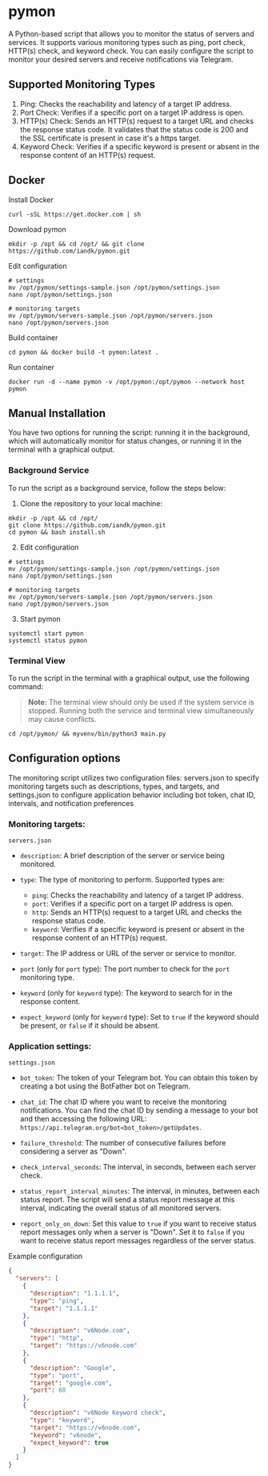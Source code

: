 # pymon

A Python-based script that allows you to monitor the status of servers and services. It supports various monitoring types such as ping, port check, HTTP(s) check, and keyword check. You can easily configure the script to monitor your desired servers and receive notifications via Telegram.

## Supported Monitoring Types

1. Ping: Checks the reachability and latency of a target IP address.
2. Port Check: Verifies if a specific port on a target IP address is open.
3. HTTP(s) Check: Sends an HTTP(s) request to a target URL and checks the response status code. It validates that the status code is 200 and the SSL certificate is present in case it's a https target.
4. Keyword Check: Verifies if a specific keyword is present or absent in the response content of an HTTP(s) request.

## Docker
Install Docker
```shell
curl -sSL https://get.docker.com | sh
```
Download pymon
```shell
mkdir -p /opt && cd /opt/ && git clone https://github.com/iandk/pymon.git
```

Edit configuration
```shell
# settings
mv /opt/pymon/settings-sample.json /opt/pymon/settings.json
nano /opt/pymon/settings.json

# monitoring targets
mv /opt/pymon/servers-sample.json /opt/pymon/servers.json
nano /opt/pymon/servers.json

```
Build container
```shell
cd pymon && docker build -t pymon:latest .
``````

Run container
```shell
docker run -d --name pymon -v /opt/pymon:/opt/pymon --network host pymon
``````

## Manual Installation
You have two options for running the script: running it in the background, which will automatically monitor for status changes, or running it in the terminal with a graphical output.

###  Background Service 
To run the script as a background service, follow the steps below:


1. Clone the repository to your local machine:

```shell
mkdir -p /opt && cd /opt/
git clone https://github.com/iandk/pymon.git
cd pymon && bash install.sh
```
2. Edit configuration
```shell
# settings
mv /opt/pymon/settings-sample.json /opt/pymon/settings.json
nano /opt/pymon/settings.json

# monitoring targets
mv /opt/pymon/servers-sample.json /opt/pymon/servers.json
nano /opt/pymon/servers.json

```
3. Start pymon
```shell
systemctl start pymon
systemctl status pymon
```

### Terminal View
To run the script in the terminal with a graphical output, use the following command:
> **Note:** The terminal view should only be used if the system service is stopped. Running both the service and terminal view simultaneously may cause conflicts.
```shell
cd /opt/pymon/ && myvenv/bin/python3 main.py
```


## Configuration options
The monitoring script utilizes two configuration files: servers.json to specify monitoring targets such as descriptions, types, and targets, and settings.json to configure application behavior including bot token, chat ID, intervals, and notification preferences

### Monitoring targets:
`servers.json`

- `description`: A brief description of the server or service being monitored.

- `type`: The type of monitoring to perform. Supported types are:
  - `ping`: Checks the reachability and latency of a target IP address.
  - `port`: Verifies if a specific port on a target IP address is open.
  - `http`: Sends an HTTP(s) request to a target URL and checks the response status code.
  - `keyword`: Verifies if a specific keyword is present or absent in the response content of an HTTP(s) request.

- `target`: The IP address or URL of the server or service to monitor.

- `port` (only for `port` type): The port number to check for the `port` monitoring type.

- `keyword` (only for `keyword` type): The keyword to search for in the response content.

- `expect_keyword` (only for `keyword` type): Set to `true` if the keyword should be present, or `false` if it should be absent.

### Application settings:
`settings.json` 

- `bot_token`: The token of your Telegram bot. You can obtain this token by creating a bot using the BotFather bot on Telegram.

- `chat_id`: The chat ID where you want to receive the monitoring notifications. You can find the chat ID by sending a message to your bot and then accessing the following URL: `https://api.telegram.org/bot<bot_token>/getUpdates`.

- `failure_threshold`: The number of consecutive failures before considering a server as "Down".

- `check_interval_seconds`: The interval, in seconds, between each server check.

- `status_report_interval_minutes`: The interval, in minutes, between each status report. The script will send a status report message at this interval, indicating the overall status of all monitored servers.

- `report_only_on_down`: Set this value to `true` if you want to receive status report messages only when a server is "Down". Set it to `false` if you want to receive status report messages regardless of the server status.



Example configuration
```json
{
  "servers": [
    {
      "description": "1.1.1.1",
      "type": "ping",
      "target": "1.1.1.1"
    },
    {
      "description": "v6Node.com",
      "type": "http",
      "target": "https://v6node.com"
    },
    {
      "description": "Google",
      "type": "port",
      "target": "google.com",
      "port": 80
    },
    {
      "description": "v6Node Keyword check",
      "type": "keyword",
      "target": "https://v6node.com",
      "keyword": "v6node",
      "expect_keyword": true
    }
  ]
}
```

